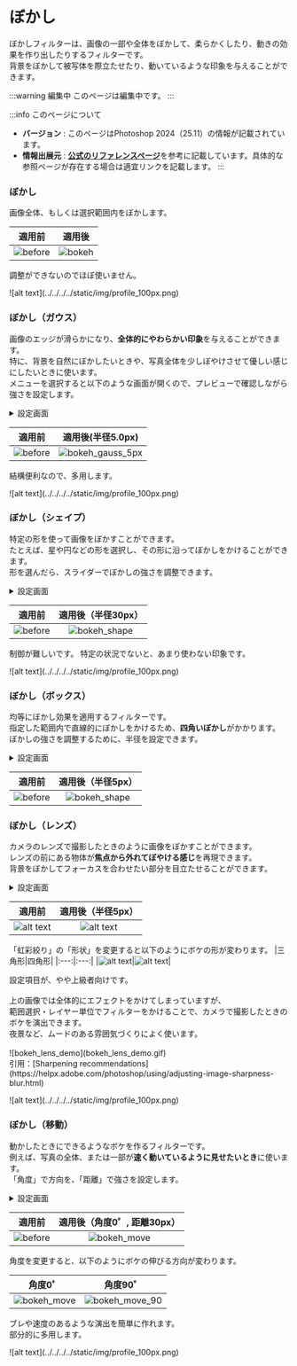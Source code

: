 # ぼかし

ぼかしフィルターは、画像の一部や全体をぼかして、柔らかくしたり、動きの効果を作り出したりするフィルターです。  
背景をぼかして被写体を際立たせたり、動いているような印象を与えることができます。

:::warning 編集中
このページは編集中です。
:::


:::info このページについて

- **バージョン** : このページはPhotoshop 2024（25.11）の情報が記載されています。
- **情報出展元** : [**公式のリファレンスページ**](https://helpx.adobe.com/photoshop/using/filter-effects-reference.html)を参考に記載しています。具体的な参照ページが存在する場合は適宜リンクを記載します。
:::

### ぼかし

画像全体、もしくは選択範囲内をぼかします。

|適用前|適用後|
|:---:|:---:|
|![before](before.jpg)|![bokeh](bokeh.jpg)|

<div style={{ display: 'flex', justifyContent: 'flex-end', alignItems: 'center' }}>
  <div style={{
    position: 'relative',
    display: 'inline-block',
    padding: '10px 20px',
    backgroundColor: '#dddddd',
    borderRadius: '15px',
    color: 'black',
    marginRight: '10px',
    boxSizing: 'border-box',
    lineHeight: '1.4em',
    top: '-10px',
  }}>
    <p style={{ 
      margin: 0, 
      display: 'block',
      lineHeight: '1.4em',
      textAlign: 'right'
    }}>
		調整ができないのでほぼ使いません。
    </p>
    <div style={{
      position: 'absolute',
      top: '50%',
      left: '100%',
      width: 0,
      height: 0,
      borderTop: '10px solid transparent',
      borderLeft: '10px solid #dddddd',
      borderBottom: '10px solid transparent',
      transform: 'translateY(-50%)'
    }}></div>
  </div>
  ![alt text](../../../../static/img/profile_100px.png)
</div>

### ぼかし（ガウス）

画像のエッジが滑らかになり、**全体的にやわらかい印象**を与えることができます。  
特に、背景を自然にぼかしたいときや、写真全体を少しぼやけさせて優しい感じにしたいときに使います。  
メニューを選択すると以下のような画面が開くので、プレビューで確認しながら強さを設定します。  

<details>
  	<summary>設定画面</summary>

	![bokeh_gauss_setting](bokeh_gauss_setting.png)

</details>

|適用前|適用後(半径5.0px)|
|:---:|:---:|
|![before](before.jpg)|![bokeh_gauss_5px](bokeh_gauss_5px.jpg)|

<div style={{ display: 'flex', justifyContent: 'flex-end', alignItems: 'center' }}>
  <div style={{
    position: 'relative',
    display: 'inline-block',
    padding: '10px 20px',
    backgroundColor: '#dddddd',
    borderRadius: '15px',
    color: 'black',
    marginRight: '10px',
    boxSizing: 'border-box',
    lineHeight: '1.4em',
    top: '-10px',
  }}>
    <p style={{ 
      margin: 0, 
      display: 'block',
      lineHeight: '1.4em',
      textAlign: 'right'
    }}>
		結構便利なので、多用します。
    </p>
    <div style={{
      position: 'absolute',
      top: '50%',
      left: '100%',
      width: 0,
      height: 0,
      borderTop: '10px solid transparent',
      borderLeft: '10px solid #dddddd',
      borderBottom: '10px solid transparent',
      transform: 'translateY(-50%)'
    }}></div>
  </div>
  ![alt text](../../../../static/img/profile_100px.png)
</div>

### ぼかし（シェイプ）

特定の形を使って画像をぼかすことができます。  
たとえば、星や円などの形を選択し、その形に沿ってぼかしをかけることができます。  
形を選んだら、スライダーでぼかしの強さを調整できます。  

<details>
  	<summary>設定画面</summary>

	![bokeh_shape_setting](bokeh_shape_setting.png)
</details>


|適用前|適用後（半径30px）|
|:---:|:---:|
|![before](before.jpg)|![bokeh_shape](<bokeh_shape.jpg>)|

<div style={{ display: 'flex', justifyContent: 'flex-end', alignItems: 'center' }}>
  <div style={{
    position: 'relative',
    display: 'inline-block',
    padding: '10px 20px',
    backgroundColor: '#dddddd',
    borderRadius: '15px',
    color: 'black',
    marginRight: '10px',
    boxSizing: 'border-box',
    lineHeight: '1.4em',
    top: '-10px',
  }}>
    <p style={{ 
      margin: 0, 
      display: 'block',
      lineHeight: '1.4em',
      textAlign: 'right'
    }}>
		制御が難しいです。  
		特定の状況でないと、あまり使わない印象です。
    </p>
    <div style={{
      position: 'absolute',
      top: '50%',
      left: '100%',
      width: 0,
      height: 0,
      borderTop: '10px solid transparent',
      borderLeft: '10px solid #dddddd',
      borderBottom: '10px solid transparent',
      transform: 'translateY(-50%)'
    }}></div>
  </div>
  ![alt text](../../../../static/img/profile_100px.png)
</div>

### ぼかし（ボックス）

均等にぼかし効果を適用するフィルターです。  
指定した範囲内で直線的にぼかしをかけるため、**四角いぼかし**がかかります。  
ぼかしの強さを調整するために、半径を設定できます。

<details>
  	<summary>設定画面</summary>

	![bokeh_box_setting](bokeh_box_setting.png)
</details>

|適用前|適用後（半径5px）|
|:---:|:---:|
|![before](before.jpg)|![bokeh_shape](<bokeh_box.jpg>)|

### ぼかし（レンズ）

カメラのレンズで撮影したときのように画像をぼかすことができます。  
レンズの前にある物体が**焦点から外れてぼやける感じ**を再現できます。  
背景をぼかしてフォーカスを合わせたい部分を目立たせることができます。  

<details>
  	<summary>設定画面</summary>

	![alt text](bokeh_lens_setting.png)
</details>

|適用前|適用後（半径5px）|
|:---:|:---:|
|![alt text](bokeh_lens_before.jpg)|![alt text](bokeh_lens_tri.jpg)|


「虹彩絞り」の「形状」を変更すると以下のようにボケの形が変わります。
|三角形|四角形|
|:---:|:---:|
|![alt text](bokeh_lens_tri.jpg)|![alt text](bokeh_lens_cube.jpg)|

<div style={{ display: 'flex', justifyContent: 'flex-end', alignItems: 'center' }}>
  <div style={{
    position: 'relative',
    display: 'inline-block',
    padding: '10px 20px',
    backgroundColor: '#dddddd',
    borderRadius: '15px',
    color: 'black',
    marginRight: '10px',
    boxSizing: 'border-box',
    lineHeight: '1.4em',
    top: '-10px',
  }}>
    <p style={{ 
      margin: 0, 
      display: 'block',
      lineHeight: '1.4em',
      textAlign: 'right' /* ここでテキストを右寄せに設定 */
    }}>
      設定項目が、やや上級者向けです。<br /><br />
      上の画像では全体的にエフェクトをかけてしまっていますが、<br />
      範囲選択・レイヤー単位でフィルターをかけることで、カメラで撮影したときのボケを演出できます。<br />
      夜景など、ムードのある雰囲気づくりによく使います。<br /><br />
      ![bokeh_lens_demo](bokeh_lens_demo.gif)<br />
      引用：[Sharpening recommendations](https://helpx.adobe.com/photoshop/using/adjusting-image-sharpness-blur.html)
    </p>
    <div style={{
      position: 'absolute',
      top: '50%',
      left: '100%',
      width: 0,
      height: 0,
      borderTop: '10px solid transparent',
      borderLeft: '10px solid #dddddd',
      borderBottom: '10px solid transparent',
      transform: 'translateY(-50%)'
    }}></div>
  </div>
  ![alt text](../../../../static/img/profile_100px.png)
</div>



### ぼかし（移動）

動かしたときにできるようなボケを作るフィルターです。  
例えば、写真の全体、または一部が**速く動いているように見せたいとき**に使います。  
「角度」で方向を、「距離」で強さを設定します。  

<details>
  	<summary>設定画面</summary>

	![bokeh_move_setting](bokeh_move_setting.png)
</details>

|適用前|適用後（角度0゜, 距離30px）|
|:---:|:---:|
|![before](before.jpg)|![bokeh_move](bokeh_move.jpg)|

角度を変更すると、以下のようにボケの伸びる方向が変わります。

|角度0゜|角度90゜|
|:---:|:---:|
|![bokeh_move](bokeh_move.jpg)|![bokeh_move_90](bokeh_move_90.jpg)|

<div style={{ display: 'flex', justifyContent: 'flex-end', alignItems: 'center' }}>
	<div style={{
		position: 'relative',
		display: 'inline-block',
		padding: '10px 20px',
		backgroundColor: '#dddddd',
		borderRadius: '15px',
		color: 'black',
		marginRight: '10px',
		height: '100px',
		boxSizing: 'border-box',
		lineHeight: '1.4em',
		top: '-10px'
	}}>
		<p style={{ margin: 0, height: '100%', display: 'flex', alignItems: 'center' }}>
		ブレや速度のあるような演出を簡単に作れます。<br />部分的に多用します。
		</p>
		<div style={{
		position: 'absolute',
		top: '50%',
		left: '100%',
		width: 0,
		height: 0,
		borderTop: '10px solid transparent',
		borderLeft: '10px solid #dddddd',
		borderBottom: '10px solid transparent',
		transform: 'translateY(-50%)'
		}}></div>
	</div>
	![alt text](../../../../static/img/profile_100px.png)
</div>

